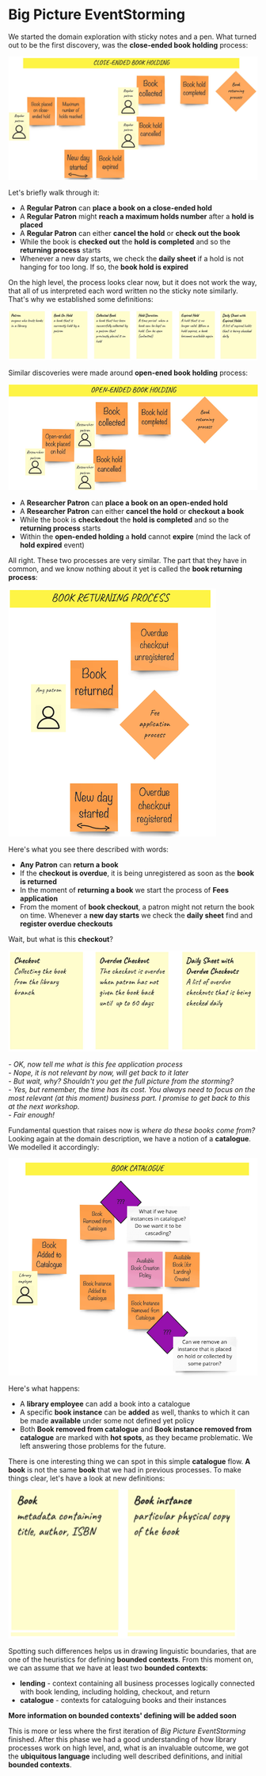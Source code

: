 # Big Picture EventStorming

We started the domain exploration with sticky notes and a pen. What turned out to be the first discovery,
was the **close-ended book holding** process:
  
![Close ended book holding](images/es/bigpicture/close-ended-holding-process.png)  
  
Let's briefly walk through it:
- A **Regular Patron** can **place a book on a close-ended hold**  
- A **Regular Patron** might **reach a maximum holds number** after a **hold is placed**  
- A **Regular Patron** can either **cancel the hold** or **check out the book**  
- While the book is **checked out** the **hold is completed** and so the **returning process** starts  
- Whenever a new day starts, we check the **daily sheet** if a hold is not hanging for too long. If so,
the **book hold is expired**  

On the high level, the process looks clear now, but it does not work the way, that all of us
interpreted each word written no the sticky note similarly. That's why we established some definitions:  

![Definitions](images/es/bigpicture/definitions-1.png)  

Similar discoveries were made around **open-ened book holding** process:  

![Open ended book holding](images/es/bigpicture/open-ended-holding-process.png)  

- A **Researcher Patron** can **place a book on an open-ended hold**
- A **Researcher Patron** can either **cancel the hold** or **checkout a book**
- While the book is **checkedout** the **hold is completed** and so the **returning process** starts
- Within the **open-ended holding** a **hold** cannot **expire** (mind the lack of **hold expired** event)

All right. These two processes are very similar. The part that they have in common, and we know nothing about
it yet is called the **book returning process**:

![Book returning process](images/es/bigpicture/the-book-returning-process.png)  

Here's what you see there described with words:
- **Any Patron** can **return a book**
- If the **checkout is overdue**, it is being unregistered as soon as the **book is returned**
- In the moment of **returning a book** we start the process of **Fees application**
- From the moment of **book checkout**, a patron might not return the book on time. Whenever a **new day starts**
we check the **daily sheet** find and **register overdue checkouts**

Wait, but what is this **checkout**?  

![Definitions](images/es/bigpicture/definitions-2.png)  

_- OK, now tell me what is this fee application process_  
_- Nope, it is not relevant by now, will get back to it later_  
_- But wait, why? Shouldn't you get the full picture from the storming?_  
_- Yes, but remember, the time has its cost. You always need to focus on the most relevant (at this moment) business part.
I promise to get back to this at the next workshop._  
_- Fair enough!_  

Fundamental question that raises now is _where do these books come from?_ Looking again at the domain description,
we have a notion of a **catalogue**. We modelled it accordingly:  

![Catalogue](images/es/bigpicture/book-catalogue.png)   

Here's what happens:
- A **library employee** can add a book into a catalogue
- A specific **book instance** can be **added** as well, thanks to which it can be made **available** under some not 
defined yet policy
- Both **Book removed from catalogue** and **Book instance removed from catalogue** are marked with **hot spots**,
as they became problematic. We left answering those problems for the future.  

There is one interesting thing we can spot in this simple **catalogue** flow. **A book** is not the same **book** that
we had in previous processes. To make things clear, let's have a look at new definitions:

![Catalogue definitions](images/es/bigpicture/book-catalogue-definitions.png)    

Spotting such differences helps us in drawing linguistic boundaries, that are one of the heuristics for defining 
**bounded contexts**. From this moment on, we can assume that we have at least two **bounded contexts**:
* **lending** - context containing all business processes logically connected with book lending, including holding, 
checkout, and return
* **catalogue** - contexts for cataloguing books and their instances

__More information on bounded contexts' defining will be added soon__

This is more or less where the first iteration of _Big Picture EventStorming_ finished. After this phase
we had a good understanding of how library processes work on high level, and, what is an invaluable outcome,
we got the **ubiquitous language** including well described definitions, and initial **bounded contexts**.